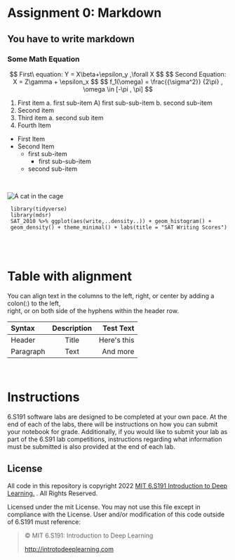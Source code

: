 # Assignment 0: Markdown

## You have to write markdown

### Some Math Equation

<p align="center">
   $$ First\ equation: Y = X\beta+\epsilon_y ,\forall X $$
   $$ Second Equation: X = Z\gamma + \epsilon_x $$
   $$ f_1(\omega) = \frac{{\sigma^2}} {2\pi} , \omega \in [-\pi , \pi] $$
</p>

1. First item a. first sub-item A) first sub-sub-item b. second sub-item
2. Second item
3. Third item a. second sub item
4. Fourth Item

- First Item
- Second Item
    - first sub-item
        - first sub-sub-item
    - second sub-item

<br>

![A cat in the cage](https://camo.githubusercontent.com/e6947af48fb1f3bb4f8238ee96f307dc6ddc9c9640c373484badd0cd42a3a25d/68747470733a2f2f69636f6e732e69636f6e617263686976652e636f6d2f69636f6e732f69636f6e6b612f6d656f772f3235362f6361742d636167652d69636f6e2e706e67)

```
 library(tidyverse)
 library(mdsr)
 SAT_2010 %>% ggplot(aes(write,..density..)) + geom_histogram() + 
 geom_density() + theme_minimal() + labs(title = "SAT Writing Scores") 
 ```
 
 <br> <br>
 
 # Table with alignment
 
 You can align text in the columns to the left, right, or center by adding a colon(:) to the left, <br>
 right, or on both side of the hyphens within the header row. <br>
 
 
 | Syntax   | Description   |  Test Text |
 |:-------  | :------------:|-------:    |
 |Header    |     Title     | Here's this|
 |Paragraph |     Text      | And more   |
 
 <br>
 
 # Instructions
 
 6.S191 software labs are designed to be completed at your own pace. At the end of each
 of the labs, there will be instructions on how you can submit your notebook for grade.
 Additionally, if you would like to submit your lab as part of the 6.S91 lab competitions,
 instructions regarding what information must be submitted is also provided at the end of
 each lab.
 
 
 ## License
 
 All code in this repository is copyright 2022 [MIT 6.S191 Introduction to Deep Learning.](http://introtodeeplearning.com/) . All Rights Reserved.
 
 Licensed under the mit License. You may not use this file except in compliance with the License.
 User and/or modification of this code outside of 6.S191 must reference:
 
 > © MIT 6.S191: Introduction to Deep Learning
 > 
 > http://introtodeeplearning.com
 

